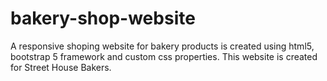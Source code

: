 # bakery-shop-website
A responsive shoping website for bakery products is created using html5, bootstrap 5 framework and custom css properties.
This website is created for Street House Bakers.
